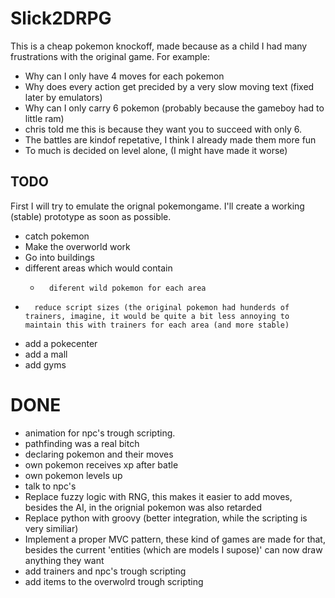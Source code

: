 # Slick2DRPG

This is a cheap pokemon knockoff, made because as a child I had many
frustrations with the original game. For example:

* Why can I only have 4 moves for each pokemon
* Why does every action get precided by a very slow moving text (fixed later by emulators)
* Why can I only carry 6 pokemon (probably because the gameboy had to little ram)
*	chris told me this is because they want you to succeed with only 6.
* The battles are kindof repetative, I think I already made them more fun
* To much is decided on level alone, (I might have made it worse)

## TODO
First I will try to emulate the orignal pokemongame. I'll create a working (stable) prototype
as soon as possible.
* catch pokemon
* Make the overworld work
*	Go into buildings
* 	different areas which would contain
	* 		diferent wild pokemon for each area
* 		reduce script sizes (the original pokemon had hunderds of trainers, imagine, it would be quite a bit less annoying to maintain this with trainers for each area (and more stable)
* add a pokecenter
* add a mall
* add gyms


# DONE
* animation for npc's trough scripting.
* pathfinding was a real bitch
* declaring pokemon and their moves
* own pokemon receives xp after batle
* own pokemon levels up
* talk to npc's
* Replace fuzzy logic with RNG, this makes it easier to add moves, besides the AI, in the orignial pokemon was also retarded
* Replace python with groovy (better integration, while the scripting is very similiar)
* Implement a proper MVC pattern, these kind of games are made for that, besides the current 'entities (which are models I supose)' can now draw anything they want
* add trainers and npc's trough scripting
* add items to the overwolrd trough scripting

